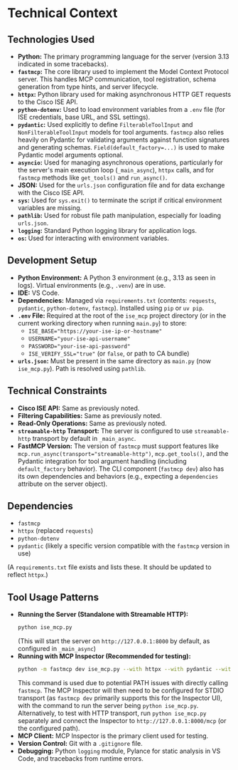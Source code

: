 # Technical Context

## Technologies Used

- **Python:** The primary programming language for the server (version 3.13 indicated in some tracebacks).
- **`fastmcp`:** The core library used to implement the Model Context Protocol server. This handles MCP communication, tool registration, schema generation from type hints, and server lifecycle.
- **`httpx`:** Python library used for making asynchronous HTTP GET requests to the Cisco ISE API.
- **`python-dotenv`:** Used to load environment variables from a `.env` file (for ISE credentials, base URL, and SSL settings).
- **`pydantic`:** Used explicitly to define `FilterableToolInput` and `NonFilterableToolInput` models for tool arguments. `fastmcp` also relies heavily on Pydantic for validating arguments against function signatures and generating schemas. `Field(default_factory=...)` is used to make Pydantic model arguments optional.
- **`asyncio`:** Used for managing asynchronous operations, particularly for the server's main execution loop (`_main_async`), `httpx` calls, and for `fastmcp` methods like `get_tools()` and `run_async()`.
- **JSON:** Used for the `urls.json` configuration file and for data exchange with the Cisco ISE API.
- **`sys`:** Used for `sys.exit()` to terminate the script if critical environment variables are missing.
- **`pathlib`:** Used for robust file path manipulation, especially for loading `urls.json`.
- **`logging`:** Standard Python logging library for application logs.
- **`os`:** Used for interacting with environment variables.

## Development Setup

- **Python Environment:** A Python 3 environment (e.g., 3.13 as seen in logs). Virtual environments (e.g., `.venv`) are in use.
- **IDE:** VS Code.
- **Dependencies:** Managed via `requirements.txt` (contents: `requests`, `pydantic`, `python-dotenv`, `fastmcp`). Installed using `pip` or `uv pip`.
- **`.env` File:** Required at the root of the `ise_mcp` project directory (or in the current working directory when running `main.py`) to store:
    - `ISE_BASE="https://your-ise-ip-or-hostname"`
    - `USERNAME="your-ise-api-username"`
    - `PASSWORD="your-ise-api-password"`
    - `ISE_VERIFY_SSL="true"` (or `false`, or path to CA bundle)
- **`urls.json`:** Must be present in the same directory as `main.py` (now `ise_mcp.py`). Path is resolved using `pathlib`.

## Technical Constraints

- **Cisco ISE API:** Same as previously noted.
- **Filtering Capabilities:** Same as previously noted.
- **Read-Only Operations:** Same as previously noted.
- **`streamable-http` Transport:** The server is configured to use `streamable-http` transport by default in `_main_async`.
- **FastMCP Version:** The version of `fastmcp` must support features like `mcp.run_async(transport="streamable-http")`, `mcp.get_tools()`, and the Pydantic integration for tool argument handling (including `default_factory` behavior). The CLI component (`fastmcp dev`) also has its own dependencies and behaviors (e.g., expecting a `dependencies` attribute on the server object).

## Dependencies

- `fastmcp`
- `httpx` (replaced `requests`)
- `python-dotenv`
- `pydantic` (likely a specific version compatible with the `fastmcp` version in use)

(A `requirements.txt` file exists and lists these. It should be updated to reflect `httpx`.)

## Tool Usage Patterns

- **Running the Server (Standalone with Streamable HTTP):**
    ```bash
    python ise_mcp.py
    ```
    (This will start the server on `http://127.0.0.1:8000` by default, as configured in `_main_async`)
- **Running with MCP Inspector (Recommended for testing):**
    ```bash
    python -m fastmcp dev ise_mcp.py --with httpx --with pydantic --with python-dotenv
    ```
    This command is used due to potential PATH issues with directly calling `fastmcp`. The MCP Inspector will then need to be configured for STDIO transport (as `fastmcp dev` primarily supports this for the Inspector UI), with the command to run the server being `python ise_mcp.py`. Alternatively, to test with HTTP transport, run `python ise_mcp.py` separately and connect the Inspector to `http://127.0.0.1:8000/mcp` (or the configured path).
- **MCP Client:** MCP Inspector is the primary client used for testing.
- **Version Control:** Git with a `.gitignore` file.
- **Debugging:** Python `logging` module, Pylance for static analysis in VS Code, and tracebacks from runtime errors.
